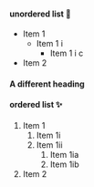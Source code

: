 #### unordered list :tada:
- Item 1
  - Item 1 i
    - Item 1 i c
- Item 2

#### A different heading

#### ordered list :sparkles:
1. Item 1
   1. Item 1i
   2. Item 1ii
      1. Item 1ia
      2. Item 1ib
2. Item 2

